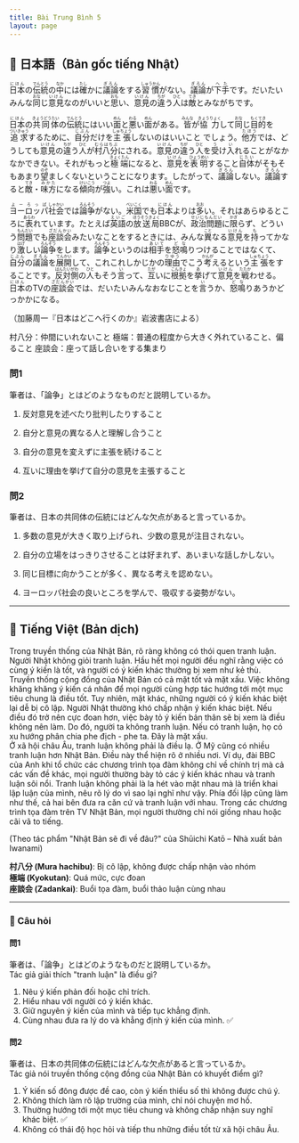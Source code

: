 ```yaml
---
title: Bài Trung Bình 5
layout: page
---
```


## 📖 日本語（Bản gốc tiếng Nhật）

<ruby>日本<rt>にほん</rt></ruby>の<ruby>伝統<rt>でんとう</rt></ruby>の<ruby>中<rt>なか</rt></ruby>には<ruby>確<rt>たし</rt></ruby>かに<ruby>議論<rt>ぎろん</rt></ruby>をする<ruby>習慣<rt>しゅうかん</rt></ruby>がない。<ruby>議論<rt>ぎろん</rt></ruby>が<ruby>下手<rt>へた</rt></ruby>です。だいたいみんな<ruby>同<rt>おな</rt></ruby>じ<ruby>意見<rt>いけん</rt></ruby>なのがいいと<ruby>思<rt>おも</rt></ruby>い、<ruby>意見<rt>いけん</rt></ruby>の<ruby>違<rt>ちが</rt></ruby>う<ruby>人<rt>ひと</rt></ruby>は<ruby>敵<rt>てき</rt></ruby>とみながちです。

<ruby>日本<rt>にほん</rt></ruby>の<ruby>共同体<rt>きょうどうたい</rt></ruby>の<ruby>伝統<rt>でんとう</rt></ruby>にはいい<ruby>面<rt>めん</rt></ruby>と<ruby>悪<rt>わる</rt></ruby>い<ruby>面<rt>めん</rt></ruby>がある。<ruby>皆<rt>みんな</rt></ruby>が<ruby>協力<rt>きょうりょく</rt></ruby>して<ruby>同<rt>おな</rt></ruby>じ<ruby>目的<rt>もくてき</rt></ruby>を<ruby>追求<rt>ついきゅう</rt></ruby>するために、<ruby>自分<rt>じぶん</rt></ruby>だけを<ruby>主張<rt>しゅちょう</rt></ruby>しないのはいいこと でしょう。<ruby>他方<rt>たほう</rt></ruby>では、どうしても<ruby>意見<rt>いけん</rt></ruby>の<ruby>違<rt>ちが</rt></ruby>う<ruby>人<rt>ひと</rt></ruby>が<ruby>村八分<rt>むらはちぶ</rt></ruby>にされる。<ruby>意見<rt>いけん</rt></ruby>の<ruby>違<rt>ちが</rt></ruby>う<ruby>人<rt>ひと</rt></ruby>を<ruby>受<rt>う</rt></ruby>け<ruby>入<rt>い</rt></ruby>れることがなかなかできない。それがもっと<ruby>極端<rt>きょくたん</rt></ruby>になると、<ruby>意見<rt>いけん</rt></ruby>を<ruby>表明<rt>ひょうめい</rt></ruby>すること<ruby>自体<rt>じたい</rt></ruby>がそもそもあまり<ruby>望<rt>のぞ</rt></ruby>ましくないということになります。したがって、<ruby>議論<rt>ぎろん</rt></ruby>しない。<ruby>議論<rt>ぎろん</rt></ruby>すると<ruby>敵<rt>てき</rt></ruby>・<ruby>味方<rt>みかた</rt></ruby>になる<ruby>傾向<rt>けいこう</rt></ruby>が<ruby>強<rt>つよ</rt></ruby>い。これは<ruby>悪<rt>わる</rt></ruby>い<ruby>面<rt>めん</rt></ruby>です。

<ruby>ヨーロッパ<rt>よーろっぱ</rt></ruby><ruby>社会<rt>しゃかい</rt></ruby>では<ruby>論争<rt>ろんそう</rt></ruby>がない。<ruby>米国<rt>べいこく</rt></ruby>でも<ruby>日本<rt>にほん</rt></ruby>よりは<ruby>多<rt>おお</rt></ruby>い。それはあらゆるところに<ruby>表<rt>あらわ</rt></ruby>れています。たとえば<ruby>英語<rt>えいご</rt></ruby>の<ruby>放送局<rt>ほうそうきょく</rt></ruby>BBCが、<ruby>政治問題<rt>せいじもんだい</rt></ruby>に<ruby>限<rt>かぎ</rt></ruby>らず、どういう<ruby>問題<rt>もんだい</rt></ruby>でも<ruby>座談会<rt>ざだんかい</rt></ruby>みたいなことをするときには、みんな<ruby>異<rt>こと</rt></ruby>なる<ruby>意見<rt>いけん</rt></ruby>を<ruby>持<rt>も</rt></ruby>ってかなり<ruby>激<rt>はげ</rt></ruby>しい<ruby>論争<rt>ろんそう</rt></ruby>をします。<ruby>論争<rt>ろんそう</rt></ruby>というのは<ruby>相手<rt>あいて</rt></ruby>を<ruby>怒鳴<rt>どな</rt></ruby>りつけることではなくて、<ruby>自分<rt>じぶん</rt></ruby>の<ruby>議論<rt>ぎろん</rt></ruby>を<ruby>展開<rt>てんかい</rt></ruby>して、これこれしかじかの<ruby>理由<rt>りゆう</rt></ruby>でこう<ruby>考<rt>かんが</rt></ruby>えるという<ruby>主張<rt>しゅちょう</rt></ruby>をすることです。<ruby>反対側<rt>はんたいがわ</rt></ruby>の<ruby>人<rt>ひと</rt></ruby>もそう<ruby>言<rt>い</rt></ruby>って、<ruby>互<rt>たが</rt></ruby>いに<ruby>根拠<rt>こんきょ</rt></ruby>を<ruby>挙<rt>あ</rt></ruby>げて<ruby>意見<rt>いけん</rt></ruby>を<ruby>戦<rt>たたか</rt></ruby>わせる。<ruby>日本<rt>にほん</rt></ruby>のTVの<ruby>座談会<rt>ざだんかい</rt></ruby>では、だいたいみんなおなじことを<ruby>言<rt>い</rt></ruby>うか、<ruby>怒鳴<rt>どな</rt></ruby>りあうかどっかかになる。


（加藤周一『日本はどこへ行くのか』岩波書店による）


村八分：仲間にいれないこと
極端：普通の程度から大きく外れていること、偏ること
座談会：座って話し合いをする集まり



### 問1  
筆者は、「論争」とはどのようなものだと説明しているか。

1. 反対意見を述べたり批判したりすること

2. 自分と意見の異なる人と理解し合うこと

3. 自分の意見を変えずに主張を続けること

4. 互いに理由を挙げて自分の意見を主張すること 

### 問2
筆者は、日本の共同体の伝統にはどんな欠点があると言っているか。

1. 多数の意見が大きく取り上げられ、少数の意見が注目されない。

2. 自分の立場をはっきりさせることは好まれず、あいまいな話しかしない。

3. 同じ目標に向かうことが多く、異なる考えを認めない。

4. ヨーロッパ社会の良いところを学んで、吸収する姿勢がない。

---

## 📘 Tiếng Việt (Bản dịch)

Trong truyền thống của Nhật Bản, rõ ràng không có thói quen tranh luận. Người Nhật không giỏi tranh luận. Hầu hết mọi người đều nghĩ rằng việc có cùng ý kiến là tốt, và người có ý kiến khác thường bị xem như kẻ thù.  
Truyền thống cộng đồng của Nhật Bản có cả mặt tốt và mặt xấu. Việc không khăng khăng ý kiến cá nhân để mọi người cùng hợp tác hướng tới một mục tiêu chung là điều tốt. Tuy nhiên, mặt khác, những người có ý kiến khác biệt lại dễ bị cô lập. Người Nhật thường khó chấp nhận ý kiến khác biệt. Nếu điều đó trở nên cực đoan hơn, việc bày tỏ ý kiến bản thân sẽ bị xem là điều không nên làm. Do đó, người ta không tranh luận. Nếu có tranh luận, họ có xu hướng phân chia phe địch - phe ta. Đây là mặt xấu.  
Ở xã hội châu Âu, tranh luận không phải là điều lạ. Ở Mỹ cũng có nhiều tranh luận hơn Nhật Bản. Điều này thể hiện rõ ở nhiều nơi. Ví dụ, đài BBC của Anh khi tổ chức các chương trình tọa đàm không chỉ về chính trị mà cả các vấn đề khác, mọi người thường bày tỏ các ý kiến khác nhau và tranh luận sôi nổi. Tranh luận không phải là la hét vào mặt nhau mà là triển khai lập luận của mình, nêu rõ lý do vì sao lại nghĩ như vậy. Phía đối lập cũng làm như thế, cả hai bên đưa ra căn cứ và tranh luận với nhau. Trong các chương trình tọa đàm trên TV Nhật Bản, mọi người thường chỉ nói giống nhau hoặc cãi vã to tiếng.

(Theo tác phẩm "Nhật Bản sẽ đi về đâu?" của Shūichi Katō – Nhà xuất bản Iwanami)

**村八分 (Mura hachibu)**: Bị cô lập, không được chấp nhận vào nhóm  
**極端 (Kyokutan)**: Quá mức, cực đoan  
**座談会 (Zadankai)**: Buổi tọa đàm, buổi thảo luận cùng nhau

---

### 📝 Câu hỏi

#### 問1  
筆者は、「論争」とはどのようなものだと説明しているか。  
Tác giả giải thích "tranh luận" là điều gì?

1. Nêu ý kiến phản đối hoặc chỉ trích.  
2. Hiểu nhau với người có ý kiến khác.  
3. Giữ nguyên ý kiến của mình và tiếp tục khẳng định.  
4. Cùng nhau đưa ra lý do và khẳng định ý kiến của mình. ✅

#### 問2  
筆者は、日本の共同体の伝統にはどんな欠点があると言っているか。  
Tác giả nói truyền thống cộng đồng của Nhật Bản có khuyết điểm gì?

1. Ý kiến số đông được đề cao, còn ý kiến thiểu số thì không được chú ý.  
2. Không thích làm rõ lập trường của mình, chỉ nói chuyện mơ hồ.  
3. Thường hướng tới một mục tiêu chung và không chấp nhận suy nghĩ khác biệt. ✅  
4. Không có thái độ học hỏi và tiếp thu những điều tốt từ xã hội châu Âu.